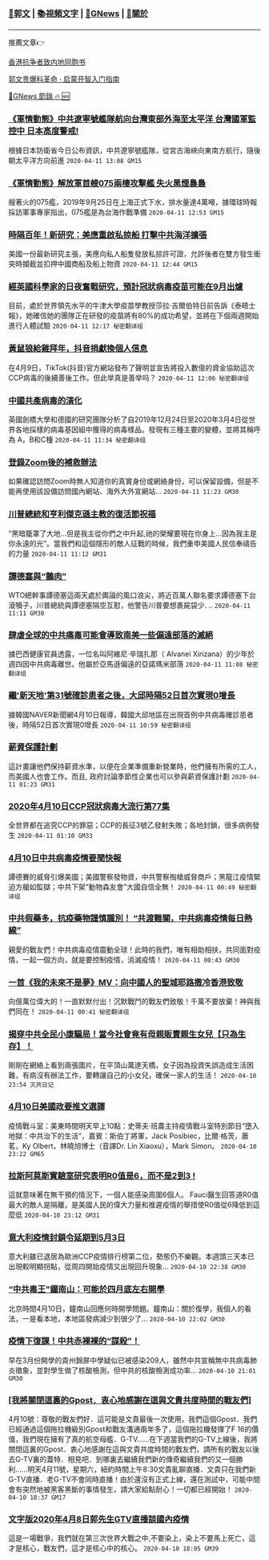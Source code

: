###  [:eagle:郭文](https://github.com/ourhimalayas/txt) | [:books:視頻文字](https://github.com/ourhimalayas/txt/blob/master/content/README.md) | [:newspaper:GNews](https://github.com/ourhimalayas/txt/blob/master/content/gnews/README.md) | [:pray:關於](https://github.com/ourhimalayas/home/tree/master/about)
---

推薦文章:point_right:

[香港抗争者致内地同胞书](https://github.com/ourhimalayas/news/blob/master/2019/08/a_letter_from_the_hong_kong_people.md)

[郭文贵爆料革命 · 启蒙开智入门指南](https://github.com/ourhimalayas/txt/issues/1)

[:newspaper:GNews 節錄 :fire: :new:](https://github.com/ourhimalayas/txt/blob/master/content/gnews/README.md) 



### [《軍情動態》中共遼寧號艦隊航向台灣東部外海至太平洋 台灣國軍監控中 日本高度警戒!](/content/gnews/1/README.md)

根據日本防衛省今日公布資訊，中共遼寧號艦隊，從宮古海峽向東南方航行，隨後朝太平洋方向前進  `2020-04-11 13:08 GM15`

### [《軍情動態》解放軍首艘075兩棲攻擊艦 失火黑煙裊裊](/content/gnews/2/README.md)

艘著火的075艦，2019年9月25日在上海正式下水，排水量達4萬噸，據環球時報採訪軍事專家指出，075艦是為台海作戰準備  `2020-04-11 12:53 GM15`

### [時隔百年！新研究：美應重啟私掠船 打擊中共海洋擴張](/content/gnews/3/README.md)

美國一份最新研究主張，美應向私人船隻發放私掠許可證，允許後者在雙方發生衝突時攔截並扣押中國商船及船上物資  `2020-04-11 12:44 GM15`

### [經英國科學家的日夜奮戰研究，預計冠狀病毒疫苗可能在9月出爐](/content/gnews/4/README.md)

目前，處於世界領先水平的牛津大學疫苗學教授莎拉·吉爾伯特日前告訴《泰晤士報》，她確信她的團隊正在研發的疫苗將有80%的成功希望，並將在下個兩週開始進行人體試驗  `2020-04-11 12:17 秘密翻译组`

### [黃鼠狼給雞拜年，抖音捐獻換個人信息](/content/gnews/5/README.md)

在4月9日，TikTok(抖音)官方網站發布了聲明並宣告將投入數億的資金協助這次CCP病毒的後續善後工作。但此举真是善举吗？  `2020-04-11 12:06 秘密翻译组`

### [中國共產病毒的演化](/content/gnews/6/README.md)

英國劍橋大學和德國的研究團隊分析了自2019年12月24日至2020年3月4日從世界各地採樣的病毒基因組中獲得的病毒樣品。發現有三種主要的變體，並將其稱呼為 A，B和C種  `2020-04-11 11:34 秘密翻译组`

### [登錄Zoom後的補救辦法](/content/gnews/7/README.md)

如果確認訪問Zoom時無人知道你的真實身份或網絡身份，可以保留設備，但是不能再使用該設備訪問國內網站、海外大外宣網站...  `2020-04-11 11:23 GM30`

### [川普總統和亨利傑克遜主教的復活節祝福](/content/gnews/8/README.md)

“黑暗籠罩了大地…但是我主從你們之中升起,祂的榮耀要現在你身上…因為我主是你永遠的光”。當我們和這個隱形的敵人征戰的時候，我們重申美國人民信奉禱告的力量  `2020-04-11 11:12 GM31`

### [譚德塞與“鵝肉”](/content/gnews/9/README.md)

WTO總幹事譚德塞這兩天處於輿論的風口浪尖，將近百萬人聯名要求譚德塞下台滾犢子，川普總統與譚德塞隔空互懟，他警告川普要想裹屍袋少. ..  `2020-04-11 11:11 GM30`

### [肆虐全球的中共痛毒可能會導致南美一些偏遠部落的滅絕](/content/gnews/10/README.md)

據巴西健康官員透露，一位名叫阿維尼·辛瑞扎那（ Alvanei Xirizana）的少年於週四因中共病毒離世。他屬於亞馬遜偏遠的亞諾瑪米部落  `2020-04-11 11:08 秘密翻译组`

### [繼&#039;新天地&#039;第31號確診患者之後，大邱時隔52日首次實現0增長](/content/gnews/11/README.md)

據韓國NAVER新聞網4月10日報導，韓國大邱地區在出現首例中共病毒確診患者後，時隔52日首次實現0增長  `2020-04-11 10:59 秘密翻译组`

### [薪資保護計劃](/content/gnews/12/README.md)

這計畫讓他們保持薪資水準，以便在企業準備重新營業時，他們擁有所需的工人，而美國人也會工作。而且, 政府討論季節性企業也可以參與薪資保護計劃  `2020-04-11 01:23 GM31`

### [2020年4月10日CCP冠狀病毒大流行第77集](/content/gnews/13/README.md)

全世界都在追究CCP的罪惡；CCP的長征3號乙發射失敗；各地封鎖，很多病例發生  `2020-04-11 01:10 GM33`

### [4月10日中共病毒疫情要聞快報](/content/gnews/14/README.md)

譚德賽的威脅引爆美國；美國警察發物資，中共警察掏槍威脅商戶；黑龍江疫情緊迫方艙如監獄；中共下架“動物森友會”大國自信全無！  `2020-04-11 00:49 秘密翻译组`

### [中共假藥多，抗疫藥物謹慎識別！ “共渡難關，中共病毒疫情每日熱線”](/content/gnews/15/README.md)

親愛的戰友們！中共病毒疫情震動全球！此時的我們，唯有相助相扶，共同面對疫情，一起一個方向，就是要控制疫情，消滅疫情！  `2020-04-11 00:43 GM30`

### [一首《我的未來不是夢》MV：向中國人的聖城耶路撒冷香港致敬](/content/gnews/16/README.md)

向億萬位偉大的！一直默默付出！沉默戰鬥的戰友們致敬！千萬不要放棄！神與我們同在！  `2020-04-11 00:41 秘密翻译组`

### [揭穿中共全民小康騙局！當今社會竟有母親販賣親生女兒【只為生存】！](/content/gnews/17/README.md)

剛剛在網絡上看到兩張圖片，在平頂山萬達天橋，女子因為投資失誤造成生活困難，有病沒有辦法工作，要轉讓自己的小女兒，確保一家人的生活！  `2020-04-10 23:54 灭共日记`

### [4月10日美國政要推文選譯](/content/gnews/18/README.md)

疫情戰斗室：美東時間明天早上10點：史蒂夫·班農主持疫情戰斗室特別節目“墮入地獄：中共治下的生活”，嘉賓：斯伯丁將軍，Jack Posibiec，比爾·格茨，蕭茗，Ky Olbert，林曉旭博士（音譯Dr. Lin Xiaoxu），Mark Simon。  `2020-04-10 23:22 GM65`

### [拉斯阿莫斯實驗室研究表明R0值是6，而不是2到3 !](/content/gnews/19/README.md)

這就意味著在無干預的情況下，一個人能感染周圍6個人。 Fauci醫生回答道R0值最大的敵人是隔離，是美國人民的偉大力量和推遲疫情的舉措使R0值從6降低到這麼低  `2020-04-10 23:12 GM31`

### [意大利疫情封鎖令延期到5月3日](/content/gnews/20/README.md)

意大利雖已退居為歐洲CCP疫情排行榜第二位，勢態仍不樂觀。本週頭三天本已出現較明顯拐點，從周四開始疫情又出現回升現象...  `2020-04-10 22:38 GM30`

### [“中共毒王”鐘南山：可能於四月底左右開學](/content/gnews/21/README.md)

北京時間4月10日，鐘南山回應何時開學問題。鐘南山：關於復學，我個人的看法，一是看本地，本地區發病減少到很少了...  `2020-04-10 22:02 GM30`

### [疫情下復課！中共赤裸裸的“謀殺”！](/content/gnews/22/README.md)

早在3月份開學的貴州錦屏中學疑似已被感染209人，雖然中共宣稱無中共病毒肺炎徵象，並對學生做了核酸檢測，但中共的核酸檢測成功率...  `2020-04-10 21:01 GM30`

### [[我將關閉這裏的Gpost．衷心地感謝在這與文貴共度時間的戰友們]](/content/gnews/23/README.md)

4月10號：尊敬的戰友們好．這可能是文貴最後一次使用，我們這個Gpost．我們已經通過這個拖拉機級別Gpost和戰友溝通兩年多了，這個拖拉機發揮了F 16的價值，我們現在擁有了真的航空母艦．G-TV……在下週當我們的G-TV上線後，我將關閉這裏的Gpost．衷心地感謝在這與文貴共度時間的戰友們，請所有的戰友以後去G-TV裏的蓋特．相見吧．到哪裏去繼續我們新的傳奇繼續我們的又一個勝利……明天4月11號，星期六，紐約時間上午8:30文貴亂聊直播．文貴只在我們新G-TV直播．老G-TV不會同時直播！由於還沒有正式上線，還在測試中，可能中間會有突然地被黑客黑斷的事情發生，請大家給點耐心！一切都已經開始！  `2020-04-10 18:37 GM17`

### [文字版2020年4月8日郭先生GTV直播談國內疫情](/content/gnews/24/README.md)

這是一場戰爭，我們就在第三次世界大戰之中,不要染上，染上不要馬上死亡，這才是核心，戰友們，這才是核心中的核心。  `2020-04-10 18:05 GM39`

